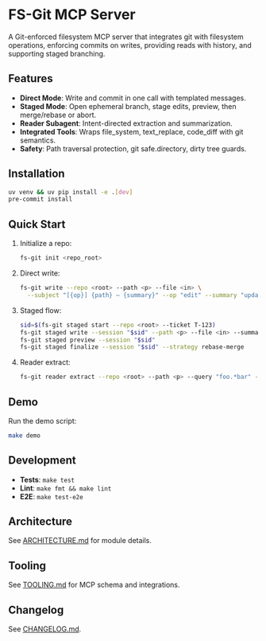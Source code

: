 # FS-Git MCP Server

A Git-enforced filesystem MCP server that integrates git with filesystem operations, enforcing commits on writes, providing reads with history, and supporting staged branching.

## Features

- **Direct Mode**: Write and commit in one call with templated messages.
- **Staged Mode**: Open ephemeral branch, stage edits, preview, then merge/rebase or abort.
- **Reader Subagent**: Intent-directed extraction and summarization.
- **Integrated Tools**: Wraps file_system, text_replace, code_diff with git semantics.
- **Safety**: Path traversal protection, git safe.directory, dirty tree guards.

## Installation

```bash
uv venv && uv pip install -e .[dev]
pre-commit install
```

## Quick Start

1. Initialize a repo:
   ```bash
   fs-git init <repo_root>
   ```

2. Direct write:
   ```bash
   fs-git write --repo <root> --path <p> --file <in> \
     --subject "[{op}] {path} – {summary}" --op "edit" --summary "update"
   ```

3. Staged flow:
   ```bash
   sid=$(fs-git staged start --repo <root> --ticket T-123)
   fs-git staged write --session "$sid" --path <p> --file <in> --summary "..."
   fs-git staged preview --session "$sid"
   fs-git staged finalize --session "$sid" --strategy rebase-merge
   ```

4. Reader extract:
   ```bash
   fs-git reader extract --repo <root> --path <p> --query "foo.*bar" --regex
   ```

## Demo

Run the demo script:
```bash
make demo
```

## Development

- **Tests**: `make test`
- **Lint**: `make fmt && make lint`
- **E2E**: `make test-e2e`

## Architecture

See [ARCHITECTURE.md](ARCHITECTURE.md) for module details.

## Tooling

See [TOOLING.md](TOOLING.md) for MCP schema and integrations.

## Changelog

See [CHANGELOG.md](CHANGELOG.md).
